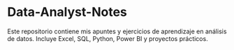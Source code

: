 # Data-Analyst-Notes
Este repositorio contiene mis apuntes y ejercicios de aprendizaje en análisis de datos.
Incluye Excel, SQL, Python, Power BI y proyectos prácticos.
